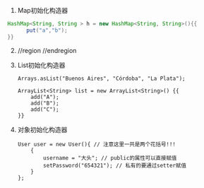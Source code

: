 1. Map初始化构造器
  ```java
  HashMap<String, String > h = new HashMap<String, String>(){{
        put("a","b");    
  }}
  ```
2. //region
   //endregion
   
3. List初始化构造器
    ```
    Arrays.asList("Buenos Aires", "Córdoba", "La Plata");
    
    ArrayList<String> list = new ArrayList<String>() {{
        add("A");
        add("B");
        add("C");
    }}
    ```
4. 对象初始化构造器
    ```
    User user = new User(){ // 注意这里一共是两个花括号!!!
        {
            username = "大头"; // public的属性可以直接赋值 
            setPassword("654321"); // 私有的要通过setter赋值
        }
    }; 
    ```
